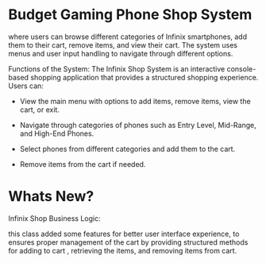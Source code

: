 # Budget Gaming Phone Shop System
where users can browse different categories of Infinix smartphones, add them to their cart, remove items, and view their cart. The system uses menus and user input handling to navigate through different options.

Functions of the System:
The Infinix Shop System is an interactive console-based shopping application that provides a structured shopping experience. Users can:

 - View the main menu with options to add items, remove items, view the cart, or exit.

 - Navigate through categories of phones such as Entry Level, Mid-Range, and High-End Phones.

 - Select phones from different categories and add them to the cart.

 - Remove items from the cart if needed.

# Whats New?
Infinix Shop Business Logic:

this class added some features for better user interface experience, to ensures proper management of the cart by providing structured methods for adding to cart , retrieving the items, and removing items from cart.
